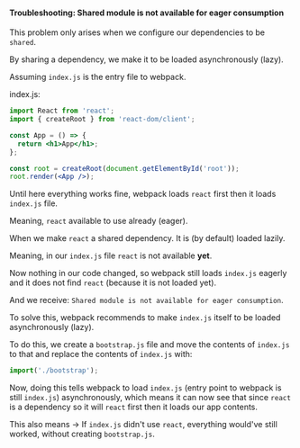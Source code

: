 #### Troubleshooting: Shared module is not available for eager consumption

This problem only arises when we configure our dependencies to be `shared`.

By sharing a dependency, we make it to be loaded asynchronously (lazy).

Assuming `index.js` is the entry file to webpack.

index.js:

```jsx
import React from 'react';
import { createRoot } from 'react-dom/client';

const App = () => {
  return <h1>App</h1>;
};

const root = createRoot(document.getElementById('root'));
root.render(<App />);
```

Until here everything works fine, webpack loads `react` first then it loads `index.js` file.

Meaning, `react` available to use already (eager).

When we make `react` a shared dependency. It is (by default) loaded lazily.

Meaning, in our `index.js` file `react` is not available **yet**.

Now nothing in our code changed, so webpack still loads `index.js` eagerly and it does not find `react` (because it is not loaded yet).

And we receive: `Shared module is not available for eager consumption`.

To solve this, webpack recommends to make `index.js` itself to be loaded asynchronously (lazy).

To do this, we create a `bootstrap.js` file and move the contents of `index.js` to that and replace the contents of `index.js` with:

```js
import('./bootstrap');
```

Now, doing this tells webpack to load `index.js` (entry point to webpack is still `index.js`) asynchronously, which means it can now see that since `react` is a dependency so it will `react` first then it loads our app contents.

This also means -> If `index.js` didn't use `react`, everything would've still worked, without creating `bootstrap.js`.
